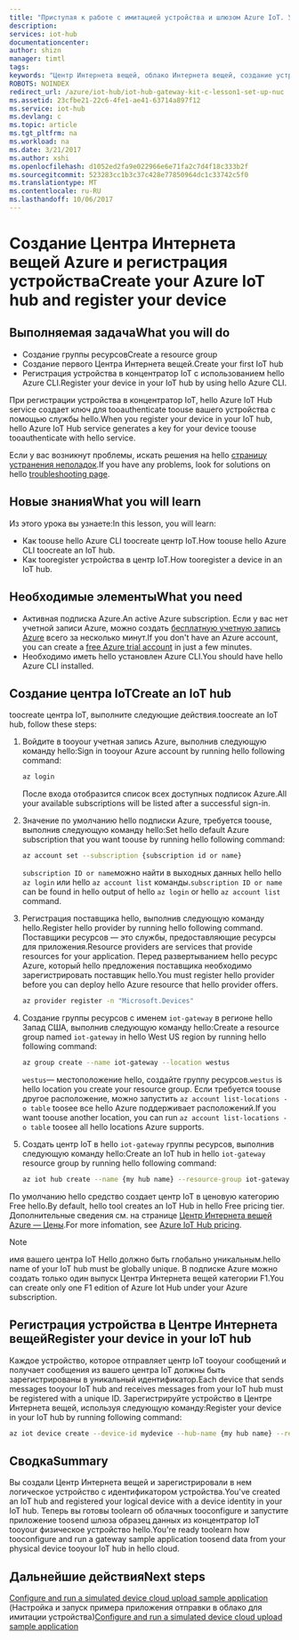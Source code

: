 ```yaml
---
title: "Приступая к работе с имитацией устройства и шлюзом Azure IoT. Урок 2. Регистрация устройства | Документация Майкрософт"
description: 
services: iot-hub
documentationcenter: 
author: shizn
manager: timtl
tags: 
keywords: "Центр Интернета вещей, облако Интернета вещей, создание устройства в Центре Интернета вещей Azure, TI SensorTag, TI BLE"
ROBOTS: NOINDEX
redirect_url: /azure/iot-hub/iot-hub-gateway-kit-c-lesson1-set-up-nuc
ms.assetid: 23cfbe21-22c6-4fe1-ae41-63714a897f12
ms.service: iot-hub
ms.devlang: c
ms.topic: article
ms.tgt_pltfrm: na
ms.workload: na
ms.date: 3/21/2017
ms.author: xshi
ms.openlocfilehash: d1052ed2fa9e022966e6e71fa2c7d4f18c333b2f
ms.sourcegitcommit: 523283cc1b3c37c428e77850964dc1c33742c5f0
ms.translationtype: MT
ms.contentlocale: ru-RU
ms.lasthandoff: 10/06/2017
---
```

# <a name="create-your-azure-iot-hub-and-register-your-device"></a><span data-ttu-id="7e2e5-103">Создание Центра Интернета вещей Azure и регистрация устройства</span><span class="sxs-lookup"><span data-stu-id="7e2e5-103">Create your Azure IoT hub and register your device</span></span>

## <a name="what-you-will-do"></a><span data-ttu-id="7e2e5-104">Выполняемая задача</span><span class="sxs-lookup"><span data-stu-id="7e2e5-104">What you will do</span></span>

- <span data-ttu-id="7e2e5-105">Создание группы ресурсов</span><span class="sxs-lookup"><span data-stu-id="7e2e5-105">Create a resource group</span></span>
- <span data-ttu-id="7e2e5-106">Создание первого Центра Интернета вещей.</span><span class="sxs-lookup"><span data-stu-id="7e2e5-106">Create your first IoT hub</span></span>
- <span data-ttu-id="7e2e5-107">Регистрация устройства в концентратор IoT с использованием hello Azure CLI.</span><span class="sxs-lookup"><span data-stu-id="7e2e5-107">Register your device in your IoT hub by using hello Azure CLI.</span></span> 

<span data-ttu-id="7e2e5-108">При регистрации устройства в концентратор IoT, hello Azure IoT Hub service создает ключ для tooauthenticate toouse вашего устройства с помощью службы hello.</span><span class="sxs-lookup"><span data-stu-id="7e2e5-108">When you register your device in your IoT hub, hello Azure IoT Hub service generates a key for your device toouse tooauthenticate with hello service.</span></span> 

<span data-ttu-id="7e2e5-109">Если у вас возникнут проблемы, искать решения на hello [страницу устранения неполадок](iot-hub-gateway-kit-c-sim-troubleshooting.md).</span><span class="sxs-lookup"><span data-stu-id="7e2e5-109">If you have any problems, look for solutions on hello [troubleshooting page](iot-hub-gateway-kit-c-sim-troubleshooting.md).</span></span>

## <a name="what-you-will-learn"></a><span data-ttu-id="7e2e5-110">Новые знания</span><span class="sxs-lookup"><span data-stu-id="7e2e5-110">What you will learn</span></span>

<span data-ttu-id="7e2e5-111">Из этого урока вы узнаете:</span><span class="sxs-lookup"><span data-stu-id="7e2e5-111">In this lesson, you will learn:</span></span>

- <span data-ttu-id="7e2e5-112">Как toouse hello Azure CLI toocreate центр IoT.</span><span class="sxs-lookup"><span data-stu-id="7e2e5-112">How toouse hello Azure CLI toocreate an IoT hub.</span></span>
- <span data-ttu-id="7e2e5-113">Как tooregister устройства в центр IoT.</span><span class="sxs-lookup"><span data-stu-id="7e2e5-113">How tooregister a device in an IoT hub.</span></span>

## <a name="what-you-need"></a><span data-ttu-id="7e2e5-114">Необходимые элементы</span><span class="sxs-lookup"><span data-stu-id="7e2e5-114">What you need</span></span>

- <span data-ttu-id="7e2e5-115">Активная подписка Azure.</span><span class="sxs-lookup"><span data-stu-id="7e2e5-115">An active Azure subscription.</span></span> <span data-ttu-id="7e2e5-116">Если у вас нет учетной записи Azure, можно создать [бесплатную учетную запись Azure](http://azure.microsoft.com/pricing/free-trial/) всего за несколько минут.</span><span class="sxs-lookup"><span data-stu-id="7e2e5-116">If you don't have an Azure account, you can create a [free Azure trial account](http://azure.microsoft.com/pricing/free-trial/) in just a few minutes.</span></span>
- <span data-ttu-id="7e2e5-117">Необходимо иметь hello установлен Azure CLI.</span><span class="sxs-lookup"><span data-stu-id="7e2e5-117">You should have hello Azure CLI installed.</span></span>

## <a name="create-an-iot-hub"></a><span data-ttu-id="7e2e5-118">Создание центра IoT</span><span class="sxs-lookup"><span data-stu-id="7e2e5-118">Create an IoT hub</span></span>

<span data-ttu-id="7e2e5-119">toocreate центра IoT, выполните следующие действия.</span><span class="sxs-lookup"><span data-stu-id="7e2e5-119">toocreate an IoT hub, follow these steps:</span></span>

1. <span data-ttu-id="7e2e5-120">Войдите в tooyour учетная запись Azure, выполнив следующую команду hello:</span><span class="sxs-lookup"><span data-stu-id="7e2e5-120">Sign in tooyour Azure account by running hello following command:</span></span>

   ```bash
   az login
   ```

   <span data-ttu-id="7e2e5-121">После входа отобразится список всех доступных подписок Azure.</span><span class="sxs-lookup"><span data-stu-id="7e2e5-121">All your available subscriptions will be listed after a successful sign-in.</span></span>

2. <span data-ttu-id="7e2e5-122">Значение по умолчанию hello подписки Azure, требуется toouse, выполнив следующую команду hello:</span><span class="sxs-lookup"><span data-stu-id="7e2e5-122">Set hello default Azure subscription that you want toouse by running hello following command:</span></span>

   ```bash
   az account set --subscription {subscription id or name}
   ```

   <span data-ttu-id="7e2e5-123">`subscription ID or name`можно найти в выходных данных hello hello `az login` или hello `az account list` команды.</span><span class="sxs-lookup"><span data-stu-id="7e2e5-123">`subscription ID or name` can be found in hello output of hello `az login` or hello `az account list` command.</span></span>

3. <span data-ttu-id="7e2e5-124">Регистрация поставщика hello, выполнив следующую команду hello.</span><span class="sxs-lookup"><span data-stu-id="7e2e5-124">Register hello provider by running hello following command.</span></span> <span data-ttu-id="7e2e5-125">Поставщики ресурсов — это службы, предоставляющие ресурсы для приложения.</span><span class="sxs-lookup"><span data-stu-id="7e2e5-125">Resource providers are services that provide resources for your application.</span></span> <span data-ttu-id="7e2e5-126">Перед развертыванием hello ресурс Azure, который hello предложения поставщика необходимо зарегистрировать поставщик hello.</span><span class="sxs-lookup"><span data-stu-id="7e2e5-126">You must register hello provider before you can deploy hello Azure resource that hello provider offers.</span></span>

   ```bash
   az provider register -n "Microsoft.Devices"
   ```

4. <span data-ttu-id="7e2e5-127">Создание группы ресурсов с именем `iot-gateway` в регионе hello Запад США, выполнив следующую команду hello:</span><span class="sxs-lookup"><span data-stu-id="7e2e5-127">Create a resource group named `iot-gateway` in hello West US region by running hello following command:</span></span>

   ```bash
   az group create --name iot-gateway --location westus
   ```
   
   <span data-ttu-id="7e2e5-128">`westus`— местоположение hello, создайте группу ресурсов.</span><span class="sxs-lookup"><span data-stu-id="7e2e5-128">`westus` is hello location you create your resource group.</span></span> <span data-ttu-id="7e2e5-129">Если требуется toouse другое расположение, можно запустить `az account list-locations -o table` toosee все hello Azure поддерживает расположений.</span><span class="sxs-lookup"><span data-stu-id="7e2e5-129">If you want toouse another location, you can run `az account list-locations -o table` toosee all hello locations Azure supports.</span></span>

5. <span data-ttu-id="7e2e5-130">Создать центр IoT в hello `iot-gateway` группы ресурсов, выполнив следующую команду hello:</span><span class="sxs-lookup"><span data-stu-id="7e2e5-130">Create an IoT hub in hello `iot-gateway` resource group by running hello following command:</span></span>

   ```bash
   az iot hub create --name {my hub name} --resource-group iot-gateway
   ```

<span data-ttu-id="7e2e5-131">По умолчанию hello средство создает центр IoT в ценовую категорию Free hello.</span><span class="sxs-lookup"><span data-stu-id="7e2e5-131">By default, hello tool creates an IoT Hub in hello Free pricing tier.</span></span> <span data-ttu-id="7e2e5-132">Дополнительные сведения см. на странице [Центр Интернета вещей Azure — Цены](https://azure.microsoft.com/pricing/details/iot-hub/).</span><span class="sxs-lookup"><span data-stu-id="7e2e5-132">For more infomation, see [Azure IoT Hub pricing](https://azure.microsoft.com/pricing/details/iot-hub/).</span></span>

> [!NOTE]
> <span data-ttu-id="7e2e5-133">имя вашего центра IoT Hello должно быть глобально уникальным.</span><span class="sxs-lookup"><span data-stu-id="7e2e5-133">hello name of your IoT hub must be globally unique.</span></span> <span data-ttu-id="7e2e5-134">В подписке Azure можно создать только один выпуск Центра Интернета вещей категории F1.</span><span class="sxs-lookup"><span data-stu-id="7e2e5-134">You can create only one F1 edition of Azure Iot Hub under your Azure subscription.</span></span>

## <a name="register-your-device-in-your-iot-hub"></a><span data-ttu-id="7e2e5-135">Регистрация устройства в Центре Интернета вещей</span><span class="sxs-lookup"><span data-stu-id="7e2e5-135">Register your device in your IoT hub</span></span>

<span data-ttu-id="7e2e5-136">Каждое устройство, которое отправляет центр IoT tooyour сообщений и получает сообщения из вашего центра IoT должны быть зарегистрированы в уникальный идентификатор.</span><span class="sxs-lookup"><span data-stu-id="7e2e5-136">Each device that sends messages tooyour IoT hub and receives messages from your IoT hub must be registered with a unique ID.</span></span>
<span data-ttu-id="7e2e5-137">Зарегистрируйте устройство в Центре Интернета вещей, используя следующую команду:</span><span class="sxs-lookup"><span data-stu-id="7e2e5-137">Register your device in your IoT hub by running following command:</span></span>

```bash
az iot device create --device-id mydevice --hub-name {my hub name} --resource-group iot-gateway
```

## <a name="summary"></a><span data-ttu-id="7e2e5-138">Сводка</span><span class="sxs-lookup"><span data-stu-id="7e2e5-138">Summary</span></span>

<span data-ttu-id="7e2e5-139">Вы создали Центр Интернета вещей и зарегистрировали в нем логическое устройство с идентификатором устройства.</span><span class="sxs-lookup"><span data-stu-id="7e2e5-139">You've created an IoT hub and registered your logical device with a device identity in your IoT hub.</span></span> <span data-ttu-id="7e2e5-140">Теперь вы готовы toolearn об облачных tooconfigure и запустите приложение toosend шлюза образец данных из концентратор IoT tooyour физическое устройство hello.</span><span class="sxs-lookup"><span data-stu-id="7e2e5-140">You're ready toolearn how tooconfigure and run a gateway sample application toosend data from your physical device tooyour IoT hub in hello cloud.</span></span>

## <a name="next-steps"></a><span data-ttu-id="7e2e5-141">Дальнейшие действия</span><span class="sxs-lookup"><span data-stu-id="7e2e5-141">Next steps</span></span>
<span data-ttu-id="7e2e5-142">[Configure and run a simulated device cloud upload sample application](iot-hub-gateway-kit-c-sim-lesson3-configure-simulated-device-app.md) (Настройка и запуск примера приложения отправки в облако для имитации устройства)</span><span class="sxs-lookup"><span data-stu-id="7e2e5-142">[Configure and run a simulated device cloud upload sample application](iot-hub-gateway-kit-c-sim-lesson3-configure-simulated-device-app.md)</span></span>